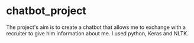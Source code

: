 # chatbot_project
The project's aim is to create a chatbot that allows me to exchange with a recruiter to give him information about me. I used python, Keras and NLTK.
